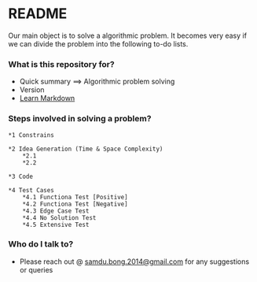 # README #

Our main object is to solve a algorithmic problem. It becomes very easy if we can divide the problem into the following
to-do lists.

### What is this repository for? ###

* Quick summary
	 ==> Algorithmic problem solving
* Version
* [Learn Markdown](https://bitbucket.org/tutorials/markdowndemo)

### Steps involved in solving a problem? ###

    *1 Constrains

    *2 Idea Generation (Time & Space Complexity)
        *2.1
        *2.2

    *3 Code

    *4 Test Cases
        *4.1 Functiona Test [Positive]
        *4.2 Functiona Test [Negative]
        *4.3 Edge Case Test
        *4.4 No Solution Test
        *4.5 Extensive Test


### Who do I talk to? ###

* Please reach out @ samdu.bong.2014@gmail.com for any suggestions or queries

